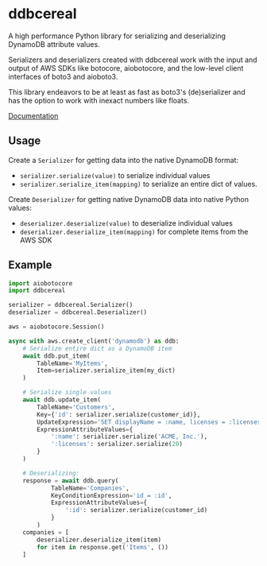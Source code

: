 # ddbcereal
A high performance Python library for serializing and deserializing DynamoDB
attribute values.

Serializers and deserializers created with ddbcereal work with the input and
output of AWS SDKs like botocore, aiobotocore, and the low-level client
interfaces of boto3 and aioboto3.

This library endeavors to be at least as fast as boto3's (de)serializer and has
the option to work with inexact numbers like floats.

[Documentation](https://ddbcereal.readthedocs.io/)

## Usage
Create a `Serializer` for getting data into the native DynamoDB format:
* `serializer.serialize(value)` to serialize individual values
* `serializer.serialize_item(mapping)` to serialize an entire dict of values.
  
Create `Deserializer` for getting native DynamoDB data into native Python values:
* `deserializer.deserialize(value)` to deserialize individual values
* `deserializer.deserialize_item(mapping)` for complete items from the AWS SDK

## Example
```python
import aiobotocore
import ddbcereal

serializer = ddbcereal.Serializer()
deserializer = ddbcereal.Deserializer()

aws = aiobotocore.Session()

async with aws.create_client('dynamodb') as ddb:
    # Serialize entire dict as a DynamoDB item
    await ddb.put_item(
        TableName='MyItems',
        Item=serializer.serialize_item(my_dict)
    )

    # Serialize single values
    await ddb.update_item(
        TableName='Customers',
        Key={'id': serializer.serialize(customer_id)},
        UpdateExpression='SET displayName = :name, licenses = :licenses',
        ExpressionAttributeValues={
            ':name': serializer.serialize('ACME, Inc.'),
            ':licenses': serializer.serialize(20)
        }
    )

    # Deserializing:
    response = await ddb.query(
            TableName='Companies',
            KeyConditionExpression='id = :id',
            ExpressionAttributeValues={
                ':id': serializer.serialize(customer_id)
            }
        )
    companies = [
        deserializer.deserialize_item(item)
        for item in response.get('Items', ())
    ]
```
